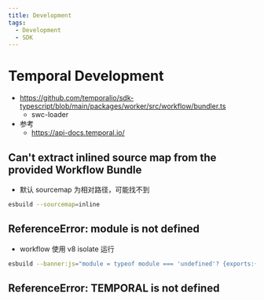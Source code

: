 ```yaml
---
title: Development
tags:
  - Development
  - SDK
---
```


# Temporal Development

- https://github.com/temporalio/sdk-typescript/blob/main/packages/worker/src/workflow/bundler.ts
  - swc-loader
- 参考
  - https://api-docs.temporal.io/

## Can't extract inlined source map from the provided Workflow Bundle

- 默认 sourcemap 为相对路径，可能找不到

```bash
esbuild --sourcemap=inline
```

## ReferenceError: module is not defined

- workflow 使用 v8 isolate 运行

```bash
esbuild --banner:js="module = typeof module === 'undefined'? {exports:{}}:module"
```

## ReferenceError: **TEMPORAL** is not defined
